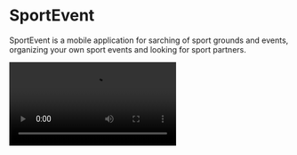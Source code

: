 # SportEvent
SportEvent is a mobile application for sarching of sport grounds and events, organizing your own sport events and looking for sport partners.

![Image alt](https://github.com/LukichevaPolina/SportEvent/raw/photo/animation.mp4)
